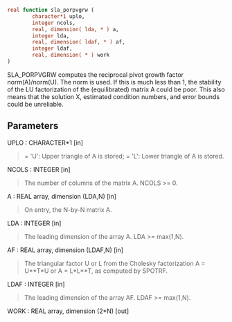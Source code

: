 ```fortran
real function sla_porpvgrw (
        character*1 uplo,
        integer ncols,
        real, dimension( lda, * ) a,
        integer lda,
        real, dimension( ldaf, * ) af,
        integer ldaf,
        real, dimension( * ) work
)
```

SLA_PORPVGRW computes the reciprocal pivot growth factor
norm(A)/norm(U). The  norm is used. If this is
much less than 1, the stability of the LU factorization of the
(equilibrated) matrix A could be poor. This also means that the
solution X, estimated condition numbers, and error bounds could be
unreliable.

## Parameters
UPLO : CHARACTER\*1 [in]
> = 'U':  Upper triangle of A is stored;
> = 'L':  Lower triangle of A is stored.

NCOLS : INTEGER [in]
> The number of columns of the matrix A. NCOLS >= 0.

A : REAL array, dimension (LDA,N) [in]
> On entry, the N-by-N matrix A.

LDA : INTEGER [in]
> The leading dimension of the array A.  LDA >= max(1,N).

AF : REAL array, dimension (LDAF,N) [in]
> The triangular factor U or L from the Cholesky factorization
> A = U\*\*T\*U or A = L\*L\*\*T, as computed by SPOTRF.

LDAF : INTEGER [in]
> The leading dimension of the array AF.  LDAF >= max(1,N).

WORK : REAL array, dimension (2\*N) [out]
